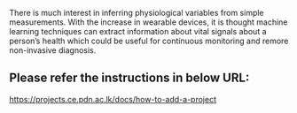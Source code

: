 There is much interest in inferring physiological variables from simple measurements. With the increase in wearable devices, it is thought machine learning techniques can extract information about vital signals about a person’s health which could be useful for continuous monitoring and remore non-invasive diagnosis. 

## Please refer the instructions in below URL:

https://projects.ce.pdn.ac.lk/docs/how-to-add-a-project
